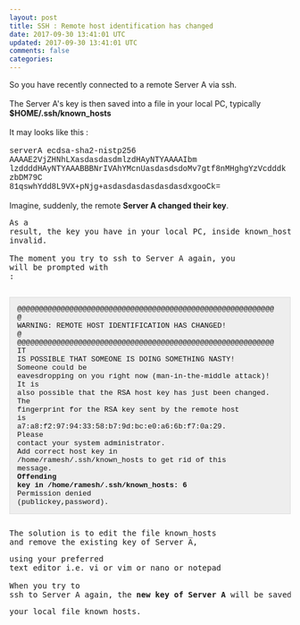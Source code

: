 ```yaml
---           
layout: post
title: SSH : Remote host identification has changed
date: 2017-09-30 13:41:01 UTC
updated: 2017-09-30 13:41:01 UTC
comments: false
categories: 
---
```


So you have recently connected to a remote Server A via ssh.<br /><br />The Server A's key is then saved into a file in your local PC, typically <b>$HOME/.ssh/known_hosts</b><br /><br />It may looks like this :<br /><br /><span style="font-family: Courier New, Courier, monospace;">serverA ecdsa-sha2-nistp256 AAAAE2VjZHNhLXasdasdasdmlzdHAyNTYAAAAIbm</span><br /><span style="font-family: Courier New, Courier, monospace;">lzddddHAyNTYAAABBBNrIVAhYMcnUasdasdsdoMv7gtf8nMHghgYzVcdddkzbDM79C</span><br /><span style="font-family: Courier New, Courier, monospace;">81qswhYdd8L9VX+pNjg+asdasdasdasdasdasdxgooCk=</span><br /><br />Imagine, suddenly, the remote <b>Server A changed their key</b>.<br /><pre>As a result, the key you have in your local PC, inside known_hosts becomes invalid.<br /><br />The moment you try to ssh to Server A again, you will be prompted with :<br /><br /><pre style="background-color: #eeeeee; border: 1px solid rgb(221, 221, 221); clear: both; color: #111111; font-family: Consolas, Monaco, Menlo, Courier, Verdana, sans-serif; font-size: 13px; margin-bottom: 26px; overflow: auto; padding: 13px; tab-size: 4; word-wrap: normal;">@@@@@@@@@@@@@@@@@@@@@@@@@@@@@@@@@@@@@@@@@@@@@@@@@@@@@@@@@@@<br />@    WARNING: REMOTE HOST IDENTIFICATION HAS CHANGED!     @<br />@@@@@@@@@@@@@@@@@@@@@@@@@@@@@@@@@@@@@@@@@@@@@@@@@@@@@@@@@@@<br />IT IS POSSIBLE THAT SOMEONE IS DOING SOMETHING NASTY!<br />Someone could be eavesdropping on you right now (man-in-the-middle attack)!<br />It is also possible that the RSA host key has just been changed.<br />The fingerprint for the RSA key sent by the remote host is<br />a7:a8:f2:97:94:33:58:b7:9d:bc:e0:a6:6b:f7:0a:29.<br />Please contact your system administrator.<br />Add correct host key in /home/ramesh/.ssh/known_hosts to get rid of this message.<br /><b style="margin: 0px; padding: 0px; word-wrap: break-word;">Offending key in /home/ramesh/.ssh/known_hosts: 6</b><br />Permission denied (publickey,password).</pre>The solution is to edit the file known_hosts and remove the existing key of Server A, </pre><pre>using your preferred text editor i.e. vi or vim or nano or notepad<br /><br />When you try to ssh to Server A again, the <b>new key of Server A</b> will be saved into </pre><pre>your local file known_hosts.</pre>